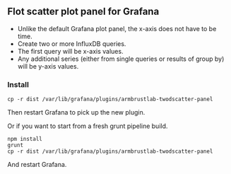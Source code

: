 ## Flot scatter plot panel for Grafana

* Unlike the default Grafana plot panel, the x-axis does not have to be time.
* Create two or more InfluxDB queries.
* The first query will be x-axis values.
* Any additional series (either from single queries or results of group by) will be y-axis values.

### Install

```
cp -r dist /var/lib/grafana/plugins/armbrustlab-twodscatter-panel
```
Then restart Grafana to pick up the new plugin.

Or if you want to start from a fresh grunt pipeline build.

```
npm install
grunt
cp -r dist /var/lib/grafana/plugins/armbrustlab-twodscatter-panel
```
And restart Grafana.
